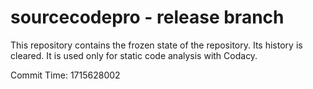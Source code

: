 # sourcecodepro - release branch

This repository contains the frozen state of the repository.
Its history is cleared. It is used only for static code
analysis with Codacy.

Commit Time: 1715628002